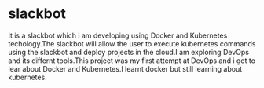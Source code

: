 # slackbot
It is a slackbot which i am developing using Docker and Kubernetes techology.The slackbot will allow the user to execute kubernetes commands using the slackbot and deploy projects in the cloud.I am exploring DevOps and its differnt tools.This project was my first attempt at DevOps and i got to lear about Docker and Kubernetes.I learnt docker but still learning about kubernetes.
